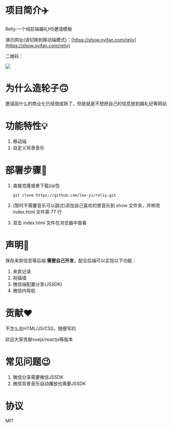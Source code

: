 # 项目简介✈️
Reliy:一个纯前端婚礼H5邀请模板

演示网址(请切换到移动端模式)：[https://show.oyifan.com/reliy](https://show.oyifan.com/reliy)

二维码：

![](https://oyifan.oss-cn-shenzhen.aliyuncs.com/github/reliy/reliy.png)

# 为什么造轮子🙃

邀请函什么的商业化已经很成熟了，但是就是不想把自己的信息放到婚礼纪等网站

# 功能特性💡
1. 移动端
2. 自定义背景音乐

# 部署步骤🚩

1. 直接克隆或者下载zip包

    ```
    git clone https://github.com/leo-yi/reliy.git
    ```

2. (暂时不需要音乐可以跳过)添加自己喜欢的景音乐到 show 文件夹，并修改 index.html 文件第 77 行
3. 双击 index.html 文件在浏览器中查看

# 声明📄

保存来宾信息等后端 **需要自己开发**，配合后端可以实现以下功能：
1. 来宾记录
2. 祝福墙
3. 微信端配置分享(JSSDK)
4. 微信内导航

# 贡献❤️
不怎么会HTML/JS/CSS，随便写的

欢迎大家贡献vuejs/reactjs等版本

# 常见问题😉

1. 微信分享需要微信JSSDK
2. 微信背景音乐自动播放也需要JSSDK

# 协议
MIT